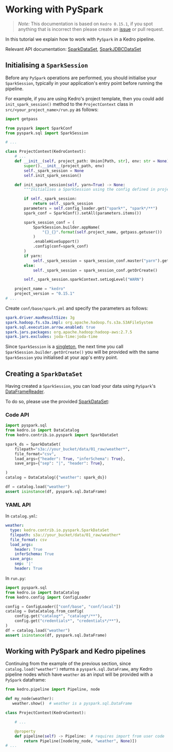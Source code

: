 # Working with PySpark

> *Note:* This documentation is based on `Kedro 0.15.1`, if you spot anything that is incorrect then please create an [issue](https://github.com/quantumblacklabs/kedro/issues) or pull request.

In this tutorial we explain how to work with `PySpark` in a Kedro pipeline.

Relevant API documentation: [SparkDataSet](/kedro.contrib.io.pyspark.SparkDataSet), [SparkJDBCDataSet](/kedro.contrib.io.pyspark.SparkJDBCDataSet)

## Initialising a `SparkSession`

Before any `PySpark` operations are performed, you should initialise your `SparkSession`, typically in your application's entry point before running the pipeline.

For example, if you are using Kedro's project template, then you could add `init_spark_session()` method to the `ProjectContext` class in `src/<your_project_name>/run.py` as follows:

```python
import getpass

from pyspark import SparkConf
from pyspark.sql import SparkSession

# ...

class ProjectContext(KedroContext):
    # ...
    def __init__(self, project_path: Union[Path, str], env: str = None):
        super().__init__(project_path, env)
        self._spark_session = None
        self.init_spark_session()

    def init_spark_session(self, yarn=True) -> None:
        """Initialises a SparkSession using the config defined in project's conf folder."""

        if self._spark_session:
            return self._spark_session
        parameters = self.config_loader.get("spark*", "spark*/**")
        spark_conf = SparkConf().setAll(parameters.items())

        spark_session_conf = (
            SparkSession.builder.appName(
                "{}_{}".format(self.project_name, getpass.getuser())
            )
            .enableHiveSupport()
            .config(conf=spark_conf)
        )
        if yarn:
            self._spark_session = spark_session_conf.master("yarn").getOrCreate()
        else:
            self._spark_session = spark_session_conf.getOrCreate()

        self._spark_session.sparkContext.setLogLevel("WARN")

    project_name = "kedro"
    project_version = "0.15.1"
# ...

```

Create `conf/base/spark.yml` and specify the parameters as follows:

```yaml
spark.driver.maxResultSize: 3g
spark.hadoop.fs.s3a.impl: org.apache.hadoop.fs.s3a.S3AFileSystem
spark.sql.execution.arrow.enabled: true
spark.jars.packages: org.apache.hadoop:hadoop-aws:2.7.5
spark.jars.excludes: joda-time:joda-time
```


Since `SparkSession` is a [singleton](https://python-3-patterns-idioms-test.readthedocs.io/en/latest/Singleton.html), the next time you call `SparkSession.builder.getOrCreate()` you will be provided with the same `SparkSession` you initialised at your app's entry point.


## Creating a `SparkDataSet`

Having created a `SparkSession`, you can load your data using `PySpark`'s [DataFrameReader](https://spark.apache.org/docs/latest/api/python/pyspark.sql.html#pyspark.sql.DataFrameReader).

To do so, please use the provided [SparkDataSet](/kedro.contrib.io.pyspark.SparkDataSet):

### Code API

```python
import pyspark.sql
from kedro.io import DataCatalog
from kedro.contrib.io.pyspark import SparkDataSet

spark_ds = SparkDataSet(
    filepath="s3a://your_bucket/data/01_raw/weather*",
    file_format="csv",
    load_args={"header": True, "inferSchema": True},
    save_args={"sep": "|", "header": True},

)
catalog = DataCatalog({"weather": spark_ds})

df = catalog.load("weather")
assert isinstance(df, pyspark.sql.DataFrame)
```

### YAML API

In `catalog.yml`:
```yaml
weather:
  type: kedro.contrib.io.pyspark.SparkDataSet
  filepath: s3a://your_bucket/data/01_raw/weather*
  file_format: csv
  load_args:
    header: True
    inferSchema: True
  save_args:
    sep: '|'
    header: True
```

In `run.py`:

```python
import pyspark.sql
from kedro.io import DataCatalog
from kedro.config import ConfigLoader

config = ConfigLoader(["conf/base", "conf/local"])
catalog = DataCatalog.from_config(
    config.get("catalog*", "catalog*/**"),
    config.get("credentials*", "credentials*/**"),
)
df = catalog.load("weather")
assert isinstance(df, pyspark.sql.DataFrame)
```

## Working with PySpark and Kedro pipelines

Continuing from the example of the previous section, since `catalog.load("weather")` returns a `pyspark.sql.DataFrame`, any Kedro pipeline nodes which have `weather` as an input will be provided with a `PySpark` dataframe:

```python
from kedro.pipeline import Pipeline, node

def my_node(weather):
   weather.show()  # weather is a pyspark.sql.DataFrame

class ProjectContext(KedroContext):

    # ...

    @property
    def pipeline(self) -> Pipeline:  # requires import from user code
        return Pipeline([node(my_node, "weather", None)])
# ...

```

